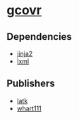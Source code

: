 # [gcovr](https://pypi.org/project/gcovr)

## Dependencies
- [jinja2](packages/j/jinja2.md)
- [lxml](packages/l/lxml.md)



## Publishers
- [latk](https://pypi.org/user/latk)
- [whart111](https://pypi.org/user/whart111)

